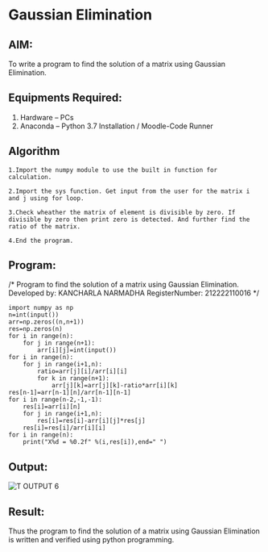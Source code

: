 # Gaussian Elimination

## AIM:
To write a program to find the solution of a matrix using Gaussian Elimination.

## Equipments Required:
1. Hardware – PCs
2. Anaconda – Python 3.7 Installation / Moodle-Code Runner

## Algorithm

    1.Import the numpy module to use the built in function for calculation.
    
    2.Import the sys function. Get input from the user for the matrix i and j using for loop.
    
    3.Check wheather the matrix of element is divisible by zero. If divisible by zero then print zero is detected. And further find the ratio of the matrix.
    
    4.End the program.


## Program:
/*
Program to find the solution of a matrix using Gaussian Elimination.
Developed by: KANCHARLA NARMADHA
RegisterNumber: 212222110016
*/
```
import numpy as np
n=int(input())
arr=np.zeros((n,n+1))
res=np.zeros(n)
for i in range(n):
    for j in range(n+1):
        arr[i][j]=int(input())
for i in range(n):
    for j in range(i+1,n):
        ratio=arr[j][i]/arr[i][i]
        for k in range(n+1):
            arr[j][k]=arr[j][k]-ratio*arr[i][k]
res[n-1]=arr[n-1][n]/arr[n-1][n-1]
for i in range(n-2,-1,-1):
    res[i]=arr[i][n]
    for j in range(i+1,n):
        res[i]=res[i]-arr[i][j]*res[j]
    res[i]=res[i]/arr[i][i]
for i in range(n):
    print("X%d = %0.2f" %(i,res[i]),end=" ")

```

## Output:


![T OUTPUT 6](https://github.com/kancharlaNarmadha/Gaussian/assets/119559316/d7118f72-130d-438d-8e74-e5b9c8d33e7b)



## Result:
Thus the program to find the solution of a matrix using Gaussian Elimination is written and verified using python programming.

